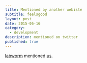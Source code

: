 ```yaml
---
title: Mentioned by another webiste
subtitle: feelsgood
layout: post
date: 2015-06-16
category: 
  - development
description: mentioned on twitter
published: true
---
```


[labworm](http://labworm.com/) mentioned [us](http://glytoucan.org).
